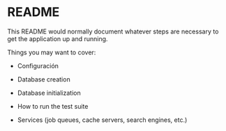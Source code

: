 # README

This README would normally document whatever steps are necessary to get the
application up and running.

Things you may want to cover:





* Configuración

* Database creation

* Database initialization

* How to run the test suite

* Services (job queues, cache servers, search engines, etc.)
